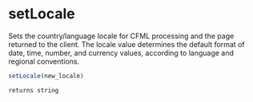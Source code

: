 # setLocale

 Sets the country/language locale for CFML processing
 and the page returned to the client. The locale value
 determines the default format of date, time, number, and
 currency values, according to language and regional
 conventions.

```javascript
setLocale(new_locale)
```

```javascript
returns string
```
